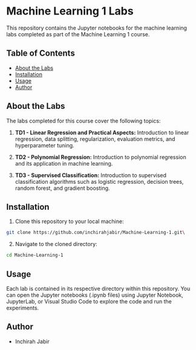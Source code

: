 # Machine Learning 1 Labs

This repository contains the Jupyter notebooks for the machine learning labs completed as part of the Machine Learning 1 course.

## Table of Contents

- [About the Labs](#about-the-labs)
- [Installation](#installation)
- [Usage](#usage)
- [Author](#author)

## About the Labs

The labs completed for this course cover the following topics:

1. **TD1 - Linear Regression and Practical Aspects:** Introduction to linear regression, data splitting, regularization, evaluation metrics, and hyperparameter tuning.

2. **TD2 - Polynomial Regression:** Introduction to polynomial regression and its application in machine learning.

3. **TD3 - Supervised Classification:** Introduction to supervised classification algorithms such as logistic regression, decision trees, random forest, and gradient boosting.

## Installation

1. Clone this repository to your local machine:

```bash
git clone https://github.com/inchirahjabir/Machine-Learning-1.git\
```

2. Navigate to the cloned directory:
```bash
cd Machine-Learning-1
```

## Usage

Each lab is contained in its respective directory within this repository. You can open the Jupyter notebooks (.ipynb files) using Jupyter Notebook, JupyterLab, or Visual Studio Code to explore the code and run the experiments.

## Author

- Inchirah Jabir




